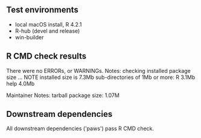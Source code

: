 ## Test environments

* local macOS install, R 4.2.1
* R-hub (devel and release)
* win-builder

## R CMD check results

There were no ERRORs, or WARNINGs.
Notes:
checking installed package size ... NOTE
  installed size is  7.3Mb
  sub-directories of 1Mb or more:
    R      3.1Mb
    help   4.0Mb

Maintainer Notes: tarball package size:   1.07M

## Downstream dependencies

All downstream dependencies ('paws') pass R CMD check.
